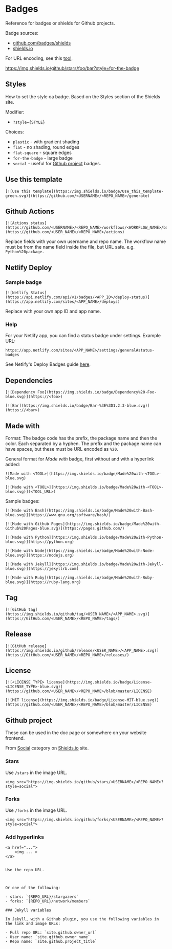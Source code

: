 # Badges

Reference for badges or shields for Github projects.

Badge sources:

- [github.com/badges/shields](https://github.com/badges/shields)
- [shields.io](https://shields.io/)

For URL encoding, see this [tool](https://www.urlencoder.org/).

https://img.shields.io/github/stars/foo/bar?style=for-the-badge

## Styles

How to set the style oa badge. Based on the Styles section of the Shields site.

Modifier:

- `?style={STYLE}`

Choices:

- `plastic` - with gradient shading
- `flat` - no shading, round edges
- `flat-square` - square edges
- `for-the-badge` - large badge
- `social` - useful for [Github project](#github-project) badges.


## Use this template

```
[![Use this template](https://img.shields.io/badge/Use_this_template-green.svg)](https://github.com/<USERNAME>/<REPO_NAME>/generate)
```

## Github Actions

```
[![Actions status](https://github.com/<USERNAME>/<REPO_NAME>/workflows/<WORKFLOW_NAME>/badge.svg)](https://github.com/<USER_NAME>/<REPO_NAME>/actions)
```

Replace fields with your own username and repo name. The workflow name must be from the name field inside the file, but URL safe. e.g. `Python%20package.`

## Netlify Deploy

### Sample badge

```
[![Netlify Status](https://api.netlify.com/api/v1/badges/<APP_ID>/deploy-status)](https://app.netlify.com/sites/<APP_NAME>/deploys)
```

Replace with your own app ID and app name.

### Help

For your Netlify app, you can find a status badge under settings. Example URL:

```
https://app.netlify.com/sites/<APP_NAME>/settings/general#status-badges
```

See Netlify's Deploy Badges guide [here](https://www.netlify.com/blog/2019/01/29/sharing-the-love-with-netlify-deployment-badges/).


## Dependencies

```
[![Dependency Foo](https://img.shields.io/badge/Dependency%20-Foo-blue.svg)](https://<foo>)
```

```
[![Bar](https://img.shields.io/badge/Bar-%3E%3D1.2.3-blue.svg)](https://<bar>)
```


## Made with

Format: The badge code has the prefix, the package name and then the color. Each separated by a hyphen. The prefix and the package name can have spaces, but these must be URL encoded as `%20`.

General format for _Made with_ badge, first without and with a hyperlink added:

```
![Made with <TOOL>](https://img.shields.io/badge/Made%20with-<TOOL>-blue.svg)

[![Made with <TOOL>](https://img.shields.io/badge/Made%20with-<TOOL>-blue.svg)](<TOOL_URL>)
```

Sample badges:

```
[![Made with Bash](https://img.shields.io/badge/Made%20with-Bash-blue.svg)](https://www.gnu.org/software/bash/)

[![Made with Github Pages](https://img.shields.io/badge/Made%20with-Github%20Pages-blue.svg)](https://pages.github.com/)

[![Made with Python](https://img.shields.io/badge/Made%20with-Python-blue.svg)](https://python.org)

[![Made with Node](https://img.shields.io/badge/Made%20with-Node-blue.svg)](https://nodejs.org)

[![Made with Jekyll](https://img.shields.io/badge/Made%20with-Jekyll-blue.svg)](https://jekyllrb.com)

[![Made with Ruby](https://img.shields.io/badge/Made%20with-Ruby-blue.svg)](https://ruby-lang.org)
```


## Tag

```
[![GitHub tag](https://img.shields.io/github/tag/<USER_NAME>/<APP_NAME>.svg)](https://GitHub.com/<USER_NAME>/<REPO_NAME>/tags/)
```

## Release

```
[![GitHub release](https://img.shields.io/github/release/<USER_NAME>/<APP_NAME>.svg)](https://GitHub.com/<USER_NAME>/<REPO_NAME>/releases/)
```

## License

```
[![<LICENSE_TYPE> license](https://img.shields.io/badge/License-<LICENSE_TYPE>-blue.svg)](https://github.com/<USER_NAME>/<REPO_NAME>/blob/master/LICENSE)
```

```
[![MIT license](https://img.shields.io/badge/License-MIT-blue.svg)](https://github.com/<USER_NAME>/<REPO_NAME>/blob/master/LICENSE)
```


## Github project

These can be used in the doc page or somewhere on your website frontend.

From [Social](https://shields.io/category/social) category on [Shields.io](https://shields.io/) site.


### Stars

Use `/stars` in the image URL.

```
<img src="https://img.shields.io/github/stars/<USERNAME>/<REPO_NAME>?style=social">
```

### Forks

Use `/forks` in the image URL.

```
<img src="https://img.shields.io/github/forks/<USERNAME>/<REPO_NAME>?style=social">
```

### Add hyperlinks

```
<a href="...">
    <img ... >
</a>
```
```

Use the repo URL. 

```
<a href="https://github.com/<USERNAME>/<REPO_NAME>">
    <img ... >
</a>

```

Or one of the following:

- stars: `{REPO_URL}/stargazers`
- forks: `{REPO_URL}/network/members`

### Jekyll variables

In Jekyll, with a Github plugin, you use the following variables in the link and image URLs:

- Full repo URL: `site.github.owner_url`
- User name: `site.github.owner_name`
- Repo name: `site.github.project_title`
